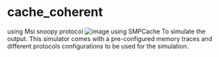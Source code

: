 # cache_coherent
using Msi snoopy protocol
![image](https://user-images.githubusercontent.com/113125527/208764076-dfa3adc4-4fee-4a76-9b68-6913a7c2722b.png)
using SMPCache To simulate the output. 
This simulator comes with a pre-configured memory traces and different protocols configurations to be used for the simulation.
